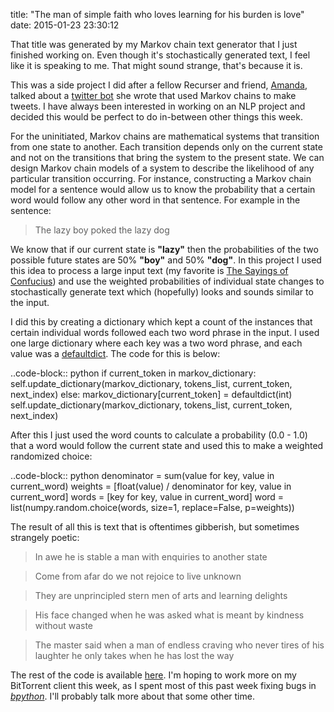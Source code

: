 title:  "The man of simple faith who loves learning for his burden is love"
date:   2015-01-23 23:30:12

That title was generated by my Markov chain text generator that I just finished working on. Even though it's stochastically generated text, I feel like it is speaking to me. That might sound strange, that's because it is.

This was a side project I did after a fellow Recurser and friend, [Amanda][Amanda], talked about a [twitter bot][twitter bot] she wrote that used Markov chains to make tweets. I have always been interested in working on an NLP project and decided this would be perfect to do in-between other things this week.

For the uninitiated, Markov chains are mathematical systems that transition from one state to another. Each transition depends only on the current state and not on the transitions that bring the system to the present state. We can design Markov chain models of a system to describe the likelihood of any particular transition occurring. For instance, constructing a Markov chain model for a sentence would allow us to know the probability that a certain word would follow any other word in that sentence. For example in the sentence:

>The lazy boy poked the lazy dog

We know that if our current state is **"lazy"** then the probabilities of the two possible future states are 50% **"boy"** and 50% **"dog"**. In this project I used this idea to process a large input text (my favorite is [The Sayings of Confucius][The Sayings of Confucius]) and use the weighted probabilities of individual state changes to stochastically generate text which (hopefully) looks and sounds similar to the input.

I did this by creating a dictionary which kept a count of the instances that certain individual words followed each two word phrase in the input. I used one large dictionary where each key was a two word phrase, and each value was a [defaultdict][defaultdict]. The code for this is below:

..code-block:: python
    if current_token in markov_dictionary:
        self.update_dictionary(markov_dictionary,
                            tokens_list,
                            current_token,
                            next_index)
    else:
        markov_dictionary[current_token] = defaultdict(int)
        self.update_dictionary(markov_dictionary,
                            tokens_list,
                            current_token,
                            next_index)

After this I just used the word counts to calculate a probability (0.0 - 1.0) that a word would follow the current state and used this to make a weighted randomized choice:

..code-block:: python
    denominator = sum(value for key, value in current_word)
    weights = [float(value) / denominator for key, value in current_word]
    words = [key for key, value in current_word]
    word = list(numpy.random.choice(words,
                                    size=1,
                                    replace=False,
                                    p=weights))

The result of all this is text that is oftentimes gibberish, but sometimes strangely poetic:

>In awe he is stable a man with enquiries to another state

>Come from afar do we not rejoice to live unknown

>They are unprincipled stern men of arts and learning delights

>His face changed when he was asked what is meant by kindness without waste

>The master said when a man of endless craving who never tires of his laughter he only takes when he has lost the way

The rest of the code is available [here][here]. I'm hoping to work more on my BitTorrent client this week, as I spent most of this past week fixing bugs in [*bpython*][bpython]. I'll probably talk more about that some other time.

[Amanda]: https://github.com/amandapickering
[twitter bot]: https://twitter.com/milton_bot
[The Sayings of Confucius]: https://www.gutenberg.org/ebooks/24055
[defaultdict]: https://docs.python.org/2/library/collections.html#collections.defaultdict
[here]: https://github.com/keyanp/MarkovGen
[bpython]: http://www.bpython-interpreter.org/
